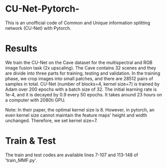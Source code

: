 # CU-Net-Pytorch-
This is an unofficial code of Common and Unique information splitting network (CU-Net) with Pytorch. 


# Results
We train the CU-Net on the Cave dataset for the multispectral and RGB image fusion task (2x upscaling). The Cave contains 32 scenes and they are divide into three parts for training, testing and validation. In the training phase, we crop images into small patches, and there are 28512 pairs of samples in total.  CU-Net (number of blocks=4, kernel size=7) is trained by Adam over 200 epochs with a batch size of 32. The initial learning rate is 1e-4, and it is decayed by 0.9 every 50 epochs. It takes around 23 hours on a computer with 2080ti GPU.

Note: In their paper, the optimal kernel size is 8. However, in pytorch, an even kernel size cannot maintain the feature maps' height and width unchanged. Therefore, we set kernel size=7. 

# Train & Test
The train and test codes are available lines 7-107 and 113-148 of 'train_MMF.py'. 

